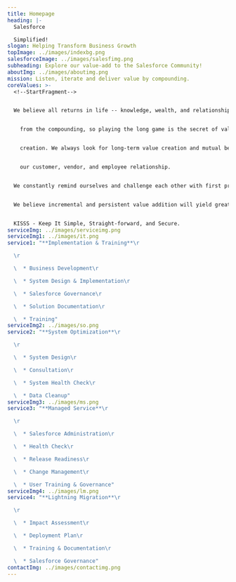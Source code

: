 ```yaml
---
title: Homepage
heading: |-
  Salesforce

  Simplified!
slogan: Helping Transform Business Growth
topImage: ../images/indexbg.png
salesforceImage: ../images/salesfimg.png
subheading: Explore our value-add to the Salesforce Community!
aboutImg: ../images/aboutimg.png
mission: Listen, iterate and deliver value by compounding.
coreValues: >-
  <!--StartFragment-->


  We believe all returns in life -- knowledge, wealth, and relationships -- come


    from the compounding, so playing the long game is the secret of value


    creation. We always look for long-term value creation and mutual benefit in


    our customer, vendor, and employee relationship.


  We constantly remind ourselves and challenge each other with first principles thinking.


  We believe incremental and persistent value addition will yield great products & services.


  KISSS - Keep It Simple, Straight-forward, and Secure.
serviceImg: ../images/serviceimg.png
serviceImg1: ../images/it.png
service1: "**Implementation & Training**\r

  \r

  \  * Business Development\r

  \  * System Design & Implementation\r

  \  * Salesforce Governance\r

  \  * Solution Documentation\r

  \  * Training"
serviceImg2: ../images/so.png
service2: "**System Optimization**\r

  \r

  \  * System Design\r

  \  * Consultation\r

  \  * System Health Check\r

  \  * Data Cleanup"
serviceImg3: ../images/ms.png
service3: "**Managed Service**\r

  \r

  \  * Salesforce Administration\r

  \  * Health Check\r

  \  * Release Readiness\r

  \  * Change Management\r

  \  * User Training & Governance"
serviceImg4: ../images/lm.png
service4: "**Lightning Migration**\r

  \r

  \  * Impact Assessment\r

  \  * Deployment Plan\r

  \  * Training & Documentation\r

  \  * Salesforce Governance"
contactImg: ../images/contactimg.png
---
```

